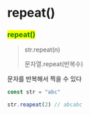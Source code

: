 # repeat()

### <mark style="color:green;">repeat()</mark>

> str.repeat(n)
>
> 문자열.repeat(반복수)

문자를 반복해서 찍을 수 있다

```javascript
const str = "abc"

str.reapeat(2) // abcabc
```



